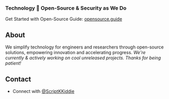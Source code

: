 <h3> Technology 💚 Open-Source & Security as We Do </h3>

Get Started with Open-Source Guide: [opensource.guide](https://opensource.guide)

## About

We simplify technology for engineers and researchers through open-source solutions, empowering innovation and accelerating progress. _We're currently & actively working on cool unreleased projects. Thanks for being patient!_

## Contact 

- Connect with [@ScriptKKiddie](https://github.com/ScriptKKiddie)
